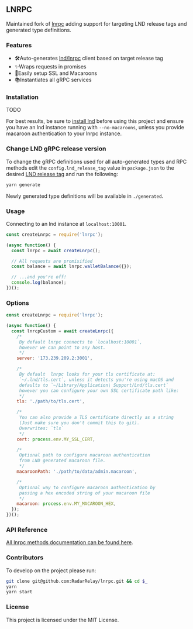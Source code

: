 ## LNRPC

Maintained fork of [lnrpc](https://github.com/Matt-Jensen/lnrpc) adding support for targeting LND release tags and generated type definitions.

### Features
- 🛠Auto-generates [lnd/lnrpc](https://github.com/lightningnetwork/lnd/tree/master/lnrpc) client based on target release tag
- ✨Wraps requests in promises
- 🤝Easily setup SSL and Macaroons
- 📚Instantiates all gRPC services

### Installation
TODO

For best results, be sure to [install lnd](https://github.com/lightningnetwork/lnd/blob/master/docs/INSTALL.md) before using this project and ensure you have an lnd instance running with `--no-macaroons`, unless you provide macaroon authentication to your lnrpc instance.

### Change LND gRPC release version
To change the gRPC definitions used for all auto-generated types and RPC methods edit the `config.lnd_release_tag` value in `package.json` to the desired [LND release tag](https://github.com/lightningnetwork/lnd/releases) and run the following:

```sh
yarn generate
```
Newly generated type definitions will be available in `./generated`.

### Usage

Connecting to an lnd instance at `localhost:10001`.

```javascript
const createLnrpc = require('lnrpc');

(async function() {
  const lnrpc = await createLnrpc();

  // All requests are promisified
  const balance = await lnrpc.walletBalance({});

  // ...and you're off!
  console.log(balance);
})();
```

### Options

```javascript
const createLnrpc = require('lnrpc');

(async function() {
  const lnrcpCustom = await createLnrpc({
    /*
     By default lnrpc connects to `localhost:10001`,
     however we can point to any host.
     */
    server: '173.239.209.2:3001',

    /*
     By default  lnrpc looks for your tls certificate at:
     `~/.lnd/tls.cert`, unless it detects you're using macOS and
     defaults to `~/Library/Application\ Support/Lnd/tls.cert`
     however you can configure your own SSL certificate path like:
     */
    tls: './path/to/tls.cert',

    /*
     You can also provide a TLS certificate directly as a string
     (Just make sure you don't commit this to git).
     Overwrites: `tls`
     */
    cert: process.env.MY_SSL_CERT,

    /*
     Optional path to configure macaroon authentication
     from LND generated macaroon file.
     */
    macaroonPath: './path/to/data/admin.macaroon',

    /*
     Optional way to configure macaroon authentication by
     passing a hex encoded string of your macaroon file
     */
    macaroon: process.env.MY_MACAROON_HEX,
  });
})();
```

### API Reference

[All lnrpc methods documentation can be found here](http://api.lightning.community).

### Contributors

To develop on the project please run:

```sh
git clone git@github.com:RadarRelay/lnrpc.git && cd $_
yarn
yarn start
```

### License

This project is licensed under the MIT License.

